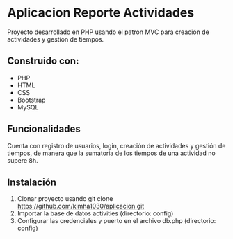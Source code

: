 # Aplicacion Reporte Actividades

Proyecto desarrollado en PHP usando el patron MVC para creación de actividades y gestión de tiempos.

## Construido con:

- PHP
- HTML
- CSS
- Bootstrap
- MySQL

## Funcionalidades

Cuenta con registro de usuarios, login, creación de actividades y gestión de tiempos, de manera que la sumatoria de los tiempos de una actividad no supere 8h.

## Instalación

1. Clonar proyecto usando git clone https://github.com/kimha1030/aplicacion.git
2. Importar la base de datos activities (directorio: config)
3. Configurar las credenciales y puerto en el archivo db.php (directorio: config)
